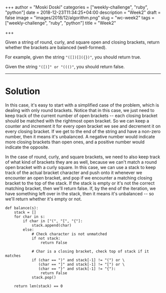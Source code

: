 +++
author = "Moski Doski"
categories = ["weekly-challenge", "ruby", "python"]
date = 2018-12-23T11:34:25+04:00
description = "Week2"
draft = false
image = "images/2018/12/algorithm.png"
slug = "wc-week2"
tags = ["weekly-challenge", "ruby", "python"]
title = "Week2"

+++

Given a string of round, curly, and square open and closing brackets, return whether the brackets are balanced (well-formed).

For example, given the string `"([])[]({})"`, you should return true.

Given the string `"([)]" or "((()"`, you should return false.


---

# Solution


In this case, it's easy to start with a simplified case of the problem, which is dealing with only round brackets. Notice that in this case, we just need to keep track of the current number of open brackets -- each closing bracket should be matched with the rightmost open bracket. So we can keep a counter and increment it for every open bracket we see and decrement it on every closing bracket. If we get to the end of the string and have a non-zero number, then it means it's unbalanced. A negative number would indicate more closing brackets than open ones, and a positive number would indicate the opposite.

In the case of round, curly, and square brackets, we need to also keep track of what kind of brackets they are as well, because we can't match a round open bracket with a curly square. In this case, we can use a stack to keep track of the actual bracket character and push onto it whenever we encounter an open bracket, and pop if we encounter a matching closing bracket to the top of the stack. If the stack is empty or it's not the correct matching bracket, then we'll return false. If, by the end of the iteration, we have something left over in the stack, then it means it's unbalanced -- so we'll return whether it's empty or not.




```
def balance(s):
    stack = []
    for char in s:
        if char in ["(", "[", "{"]:
            stack.append(char)
        else:
            # Check character is not unmatched
            if not stack:
                return False

            # Char is a closing bracket, check top of stack if it matches
            if (char == ")" and stack[-1] != "(") or \
               (char == "]" and stack[-1] != "[") or \
               (char == "}" and stack[-1] != "{"):
                return False
            stack.pop()

    return len(stack) == 0
```